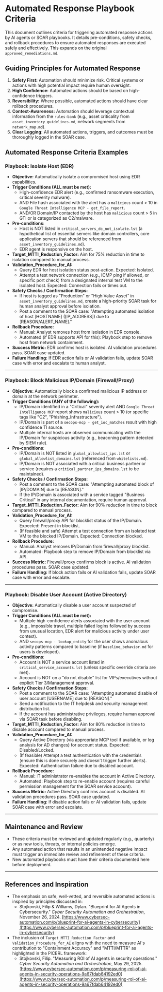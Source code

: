 # Automated Response Playbook Criteria

This document outlines criteria for triggering automated response actions by AI agents or SOAR playbooks. It details pre-conditions, safety checks, and rollback procedures to ensure automated responses are executed safely and effectively. This expands on the original `approved_remediations.md`.

## Guiding Principles for Automated Response

1.  **Safety First:** Automation should minimize risk. Critical systems or actions with high potential impact require human oversight.
2.  **High Confidence:** Automated actions should be based on high-confidence triggers.
3.  **Reversibility:** Where possible, automated actions should have clear rollback procedures.
4.  **Context-Awareness:** Automation should leverage contextual information from the `rules-bank` (e.g., asset criticality from `asset_inventory_guidelines.md`, network segments from `network_map.md`).
5.  **Clear Logging:** All automated actions, triggers, and outcomes must be thoroughly logged in the SOAR case.

## Automated Response Criteria Examples

### Playbook: Isolate Host (EDR)

-   **Objective:** Automatically isolate a compromised host using EDR capabilities.
-   **Trigger Conditions (ALL must be met):**
    -   High-confidence EDR alert (e.g., confirmed ransomware execution, critical severity malware).
    -   AND File hash associated with the alert has a `malicious` count > 10 in `Google Threat Intelligence MCP - get_file_report`.
    -   AND/OR Domain/IP contacted by the host has `malicious` count > 5 in GTI or is categorized as C2/malware.
-   **Pre-conditions:**
    -   Host is NOT listed in `critical_servers_do_not_isolate.lst` (a hypothetical list of essential servers like domain controllers, core application servers that should be referenced from `asset_inventory_guidelines.md`).
    -   EDR agent is responsive on the host.
-   **Target_MTTI_Reduction_Factor:** Aim for 75% reduction in time to isolation compared to manual process.
-   **Validation_Procedure_for_AI:**
    -   Query EDR for host isolation status post-action. Expected: Isolated.
    -   Attempt a test network connection (e.g., ICMP ping if allowed, or specific port check) from a designated internal test VM to the isolated host. Expected: Connection fails or times out.
-   **Safety Checks / Confirmation Steps:**
    -   If host is tagged as "Production" or "High Value Asset" in `asset_inventory_guidelines.md`, create a high-priority SOAR task for human analyst approval before isolation.
    -   Post a comment to the SOAR case: "Attempting automated isolation of host [HOSTNAME] ([IP_ADDRESS]) due to [REASON/ALERT_NAME]."
-   **Rollback Procedure:**
    -   Manual: Analyst removes host from isolation in EDR console.
    -   Automated (if EDR supports API for this): Playbook step to remove host from network containment.
-   **Success Metric:** EDR confirms host is isolated. AI validation procedures pass. SOAR case updated.
-   **Failure Handling:** If EDR action fails or AI validation fails, update SOAR case with error and escalate to human analyst.

---

### Playbook: Block Malicious IP/Domain (Firewall/Proxy)

-   **Objective:** Automatically block a confirmed malicious IP address or domain at the network perimeter.
-   **Trigger Conditions (ANY of the following):**
    -   IP/Domain identified in a "Critical" severity alert AND `Google Threat Intelligence MCP` report shows `malicious` count > 10 (or specific tags like "C2", "Phishing_Infrastructure").
    -   IP/Domain is part of a `secops-mcp - get_ioc_matches` result with high confidence TI source.
    -   Multiple internal hosts are observed communicating with the IP/Domain for suspicious activity (e.g., beaconing pattern detected by SIEM rule).
-   **Pre-conditions:**
    -   IP/Domain is NOT listed in `global_allowlist_ips.lst` or `global_allowlist_domains.lst` (referenced from `whitelists.md`).
    -   IP/Domain is NOT associated with a critical business partner or service (requires a `critical_partner_ips_domains.lst` to be maintained).
-   **Safety Checks / Confirmation Steps:**
    -   Post a comment to the SOAR case: "Attempting automated block of [IP/DOMAIN] due to [REASON]."
    -   If the IP/Domain is associated with a service tagged "Business Critical" in any internal documentation, require human approval.
-   **Target_MTTI_Reduction_Factor:** Aim for 90% reduction in time to block compared to manual process.
-   **Validation_Procedure_for_AI:**
    -   Query firewall/proxy API for blocklist status of the IP/Domain. Expected: Present in blocklist.
    -   (If feasible and safe) Attempt a test connection from an isolated test VM to the blocked IP/Domain. Expected: Connection blocked.
-   **Rollback Procedure:**
    -   Manual: Analyst removes IP/Domain from firewall/proxy blocklist.
    -   Automated: Playbook step to remove IP/Domain from blocklist via API.
-   **Success Metric:** Firewall/proxy confirms block is active. AI validation procedures pass. SOAR case updated.
-   **Failure Handling:** If block action fails or AI validation fails, update SOAR case with error and escalate.

---

### Playbook: Disable User Account (Active Directory)

-   **Objective:** Automatically disable a user account suspected of compromise.
-   **Trigger Conditions (ALL must be met):**
    -   Multiple high-confidence alerts associated with the user account (e.g., impossible travel, multiple failed logins followed by success from unusual location, EDR alert for malicious activity under user context).
    -   AND `secops-mcp - lookup_entity` for the user shows anomalous activity patterns compared to baseline (if `baseline_behavior.md` for users is developed).
-   **Pre-conditions:**
    -   Account is NOT a service account listed in `critical_service_accounts.lst` (unless specific override criteria are met).
    -   Account is NOT on a "do not disable" list for VIPs/executives without explicit Tier 3/Management approval.
-   **Safety Checks / Confirmation Steps:**
    -   Post a comment to the SOAR case: "Attempting automated disable of user account [USERNAME] due to [REASON]."
    -   Send a notification to the IT helpdesk and security management distribution list.
    -   If the account has administrative privileges, require human approval via SOAR task before disabling.
-   **Target_MTTI_Reduction_Factor:** Aim for 80% reduction in time to disable account compared to manual process.
-   **Validation_Procedure_for_AI:**
    -   Query Active Directory (via appropriate MCP tool if available, or log analysis for AD changes) for account status. Expected: Disabled/Locked.
    -   (If feasible) Attempt a test authentication with the credentials (ensure this is done securely and doesn't trigger further alerts). Expected: Authentication failure due to disabled account.
-   **Rollback Procedure:**
    -   Manual: IT administrator re-enables the account in Active Directory.
    -   Automated: Playbook step to re-enable account (requires careful permission management for the SOAR service account).
-   **Success Metric:** Active Directory confirms account is disabled. AI validation procedures pass. SOAR case updated.
-   **Failure Handling:** If disable action fails or AI validation fails, update SOAR case with error and escalate.

---

## Maintenance and Review

-   These criteria must be reviewed and updated regularly (e.g., quarterly) or as new tools, threats, or internal policies emerge.
-   Any automated action that results in an unintended negative impact must trigger an immediate review and refinement of these criteria.
-   New automated playbooks must have their criteria documented here before deployment.

---

## References and Inspiration

-   The emphasis on safe, well-vetted, and reversible automated actions is inspired by principles discussed in:
    -   Stojkovski, Filip & Williams, Dylan. "Blueprint for AI Agents in Cybersecurity." *Cyber Security Automation and Orchestration*, November 26, 2024. [https://www.cybersec-automation.com/p/blueprint-for-ai-agents-in-cybersecurity](https://www.cybersec-automation.com/p/blueprint-for-ai-agents-in-cybersecurity)
-   The inclusion of `Target_MTTI_Reduction_Factor` and `Validation_Procedure_for_AI` aligns with the need to measure AI's contribution to "Containment Accuracy" and "MTTI/MTTR" as highlighted in the PICERL framework:
    -   Stojkovski, Filip. "Measuring ROI of AI agents in security operations." *Cyber Security Automation and Orchestration*, May 29, 2025. [https://www.cybersec-automation.com/p/measuring-roi-of-ai-agents-in-security-operations-9a67fdab64192ed0](https://www.cybersec-automation.com/p/measuring-roi-of-ai-agents-in-security-operations-9a67fdab64192ed0)
